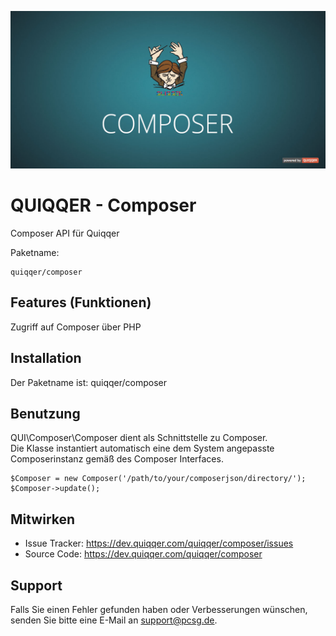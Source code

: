 ![Readme.jpg](bin/images/Readme.jpg)

QUIQQER - Composer
==================

Composer API für Quiqqer

Paketname:

    quiqqer/composer


Features (Funktionen)
--------
Zugriff auf Composer über PHP

Installation
------------

Der Paketname ist: quiqqer/composer

Benutzung
---------

QUI\Composer\Composer dient als Schnittstelle zu Composer.  
Die Klasse instantiert automatisch eine dem System angepasste Composerinstanz gemäß des Composer Interfaces.  

    $Composer = new Composer('/path/to/your/composerjson/directory/');
    $Composer->update();


Mitwirken
----------

- Issue Tracker: https://dev.quiqqer.com/quiqqer/composer/issues
- Source Code: https://dev.quiqqer.com/quiqqer/composer


Support
-------

Falls Sie einen Fehler gefunden haben oder Verbesserungen wünschen,
senden Sie bitte eine E-Mail an support@pcsg.de.


